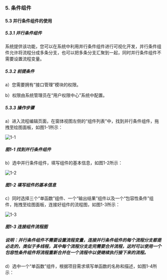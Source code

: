 ### 5. 条件组件

#### 5.3 并行条件组件的使用

##### 5.3.1 并行条件组件

系统提供该功能，您可以在系统中利用并行条件组件进行可视化开发，并行条件组件允许将流程分成多条分支，也可以把多条分支汇聚到一起，同时并行条件组件不需要设置流程变量。

##### 5.3.2 前提条件

a）您需要拥有“接口管理”模块的权限。

b）权限由系统管理员在“用户权限中心”系统中配置。

##### 5.3.3 操作步骤

a）进入流程编辑页面，在窗体视图左侧的“组件列表”中，找到并行条件组件，拖拽至绘图面板，如图1-1所示：

![1-1](https://www.feisuanyz.com/fsimage/zc-image/cz_22_2_2_1.png)

##### 图1-1 找到并行条件组件

b）选中并行条件组件，填写组件的基本信息，如图1-2所示：

![1-2](https://www.feisuanyz.com/fsimage/zc-image/cz_22_2_2_2.png)

##### 图1-2 填写组件的基本信息

c）同时选择三个“单函数”组件、一个“输出结果”组件以及一个“包容性条件”组件，拖拽至绘图面板，连接好组件的流程图，如图1-3所示：

![1-3](https://www.feisuanyz.com/fsimage/zc-image/cz_22_2_2_3.png)

##### 图1-3 连接组件流程图

##### 说明：并行条件组件不需要设置流程变量，连接并行条件组件的每个流程分支都是必走的，类似于多线程，其中每个流程分支走完需要合并流程，这时可以使用一个包容性条件组件将流程重新合并在一个流程中以便继续执行接下来的流程。

d）选中一个“单函数”组件，根据项目需求填写单函数的名称和描述，如图1-4所示：
